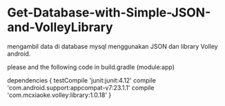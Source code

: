 # Get-Database-with-Simple-JSON-and-VolleyLibrary
mengambil data di database mysql menggunakan JSON dan library Volley android. 


please and the following code in build.gradle (module:app)

dependencies {
  testCompile 'junit:junit:4.12'
  compile 'com.android.support:appcompat-v7:23.1.1'
  compile 'com.mcxiaoke.volley:library:1.0.18'
}
